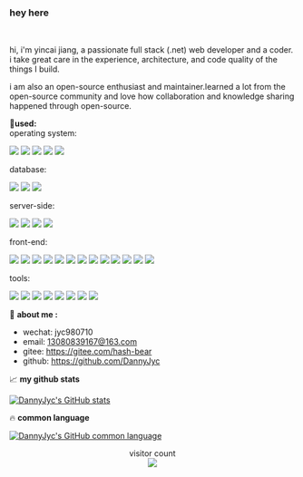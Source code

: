 ### hey here 

<br />

hi, i'm yincai jiang, a passionate full stack (.net) web developer and a coder. i take great care in the experience, architecture, and code quality of the things I build.

i am also an open-source enthusiast and maintainer.learned a lot from the open-source community and love how collaboration and knowledge sharing happened through open-source.


:wrench:**used:**  
operating system:

![](https://img.shields.io/badge/-windows-0078D6?logo=windows&logoColor=white&style=for-the-badge)
![](https://img.shields.io/badge/-linux-FCC624?logo=linux&logoColor=black&style=for-the-badge)
![](https://img.shields.io/badge/-Ubuntu-E95420?logo=Ubuntu&logoColor=white&style=for-the-badge)
![](https://img.shields.io/badge/-centos-262577?logo=centos&logoColor=white&style=for-the-badge)
![](https://img.shields.io/badge/-redhat-EE0000?logo=redhat&logoColor=white&style=for-the-badge)

database:

![](https://img.shields.io/badge/-SQL--server-CC2927?logo=microsoftsqlserver&logoColor=white&style=for-the-badge)
![](https://img.shields.io/badge/-mysql-4479A1?logo=mysql&logoColor=white&style=for-the-badge)
![](https://img.shields.io/badge/-oracle-F80000?logo=oracle&logoColor=white&style=for-the-badge)

server-side:

![](https://img.shields.io/badge/-ASP.NET-512BD4?logo=.NET&logoColor=white&style=for-the-badge)
![](https://img.shields.io/badge/-Redis-DC382D?logo=Redis&logoColor=white&style=for-the-badge)
![](https://img.shields.io/badge/-RabbitMQ-FF6600?logo=RabbitMQ&logoColor=white&style=for-the-badge)
![](https://img.shields.io/badge/-Swagger-85EA2D?logo=Swagger&logoColor=black&style=for-the-badge)

front-end:

![](https://img.shields.io/badge/-HTML5-E34F26?logo=HTML5&logoColor=white&style=for-the-badge)
![](https://img.shields.io/badge/-CSS3-1572B6?logo=CSS3&logoColor=white&style=for-the-badge)
![](https://img.shields.io/badge/-JAVASCRIPT-F7DF1E?logo=JAVASCRIPT&logoColor=black&style=for-the-badge)
![](https://img.shields.io/badge/-TYPESCRIPT-3178C6?logo=TYPESCRIPT&logoColor=white&style=for-the-badge)
![](https://img.shields.io/badge/-Nodejs-339933?logo=Node.js&logoColor=white&style=for-the-badge)
![](https://img.shields.io/badge/-Echarts-AA344D?logo=ApacheECharts&logoColor=white&style=for-the-badge)
![](https://img.shields.io/badge/-Chart-FF6384?logo=Chart.js&logoColor=white&style=for-the-badge)
![](https://img.shields.io/badge/-Npm-CB3837?logo=npm&logoColor=white&style=for-the-badge)
![](https://img.shields.io/badge/-Axios-5A29E4?logo=Axios&logoColor=white&style=for-the-badge)
![](https://img.shields.io/badge/-webpack-8DD6F9?logo=webpack&logoColor=black&style=for-the-badge)
![](https://img.shields.io/badge/-Vite-646CFF?logo=Vite&logoColor=white&style=for-the-badge)
![](https://img.shields.io/badge/-Vue-4FC08D?logo=Vue.js&logoColor=white&style=for-the-badge)
![](https://img.shields.io/badge/-React-61DAFB?logo=React&logoColor=black&style=for-the-badge)

tools:

![](https://img.shields.io/badge/-visual--studio-5C2D91?logo=visualstudio&logoColor=white&style=for-the-badge)
![](https://img.shields.io/badge/-visual--studio--code-007ACC?logo=visualstudiocode&logoColor=white&style=for-the-badge)
![](https://img.shields.io/badge/-postman-FF6C37?logo=postman&logoColor=white&style=for-the-badge)
![](https://img.shields.io/badge/-teamviewer-004680?logo=teamviewer&logoColor=white&style=for-the-badge)
![](https://img.shields.io/badge/-Windows--Terminal-4D4D4D?logo=WindowsTerminal&logoColor=white&style=for-the-badge)
![](https://img.shields.io/badge/-chrome-4285F4?logo=googlechrome&logoColor=white&style=for-the-badge)
![](https://img.shields.io/badge/-gitee-C71D23?logo=gitee&logoColor=white&style=for-the-badge)
![](https://img.shields.io/badge/-github-181717?logo=github&logoColor=white&style=for-the-badge)

:eyes: **about me :**

  
- wechat: jyc980710
- email: 13080839167@163.com
- gitee: https://gitee.com/hash-bear
- github: https://github.com/DannyJyc


:chart_with_upwards_trend: **my github stats**

[![DannyJyc's GitHub stats](https://github-readme-stats.vercel.app/api?username=DannyJyc&show_icons=true&count_private=true&theme=gruvbox&hide_border=true&include_all_commits=true&show_owner=true)](https://github.com/anuraghazra/github-readme-stats)


:fire: **common language**

[![DannyJyc's GitHub common language](https://github-readme-stats.vercel.app/api/top-langs/?username=DannyJyc&layout=compact&theme=gruvbox&hide_border=true&include_all_commits=true)](https://github.com/anuraghazra/github-readme-stats)


<p align="center"> 
  visitor count<br>
  <img src="https://profile-counter.glitch.me/DannyJyc/count.svg" /><br>
</p>
